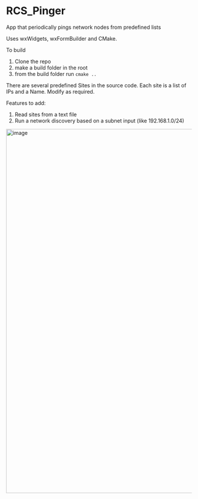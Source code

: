 # RCS_Pinger
App that periodically pings network nodes from predefined lists

Uses wxWidgets, wxFormBuilder and CMake.

To build
1. Clone the repo
3. make a build folder in the root
4. from the build folder run ```cmake ..```

There are several predefined Sites in the source code.
Each site is a list of IPs and a Name.
Modify as required.

Features to add:
1. Read sites from a text file
2. Run a network discovery based on a subnet input (like 192.168.1.0/24)

   
<img width="1463" height="989" alt="image" src="https://github.com/user-attachments/assets/2bf5298e-093a-4b40-a94d-bd376ec76593" />

